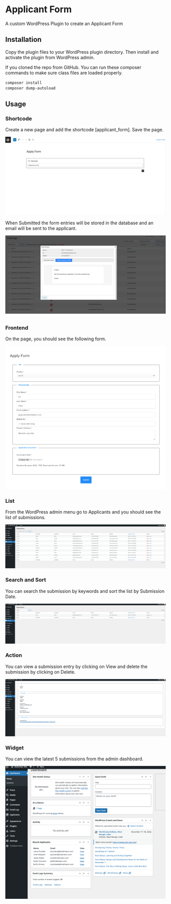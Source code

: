 # Applicant Form 

A custom WordPress Plugin to create an Applicant Form

## Installation

Copy the plugin files to your WordPress plugin directory. Then install and activate the plugin from WordPress admin.

If you cloned the repo from GitHub. You can run these composer commands to make sure class files are loaded properly.
```bash
composer install
composer dump-autoload
```

## Usage

### Shortcode
Create a new page and add the shortcode [applicant_form]. Save the page.

![Shortcode](./src/Shortcode.png)

When Submitted the form entries will be stored in the database and an email will be sent to the applicant.

![Email](./src/Email.png)

### Frontend

On the page, you should see the following form.
 
![Form](./src/Form.png)

### List

From the WordPress admin menu go to Applicants and you should see the list of submissions.
 
![List](./src/List.png)

### Search and Sort

You can search the submission by keywords and sort the list by Submission Date.
 
![Search](./src/Search.png)

### Action

You can view a submission entry by clicking on View and delete the submission by clicking on Delete.
 
![Actions](./src/View.png)

### Widget

You can view the latest 5 submissions from the admin dashboard. 
 
![Widget](./src/Widget.png)

